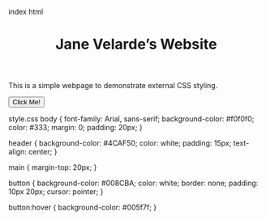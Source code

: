 index html
<!DOCTYPE html>
<html lang="en">
<head>
    <meta charset="UTF-8">
    <meta name="viewport" content="width=device-width, initial-scale=1.0">
    <link rel="stylesheet" href="styles.css">
    <title>Simple CSS Example</title>
</head>
<body>
    <header>
        <h1>Jane Velarde’s Website</h1>
    </header>
    <main>
        <p>This is a simple webpage to demonstrate external CSS styling.</p>
        <button>Click Me!</button>
    </main>
</body>
</html>

style.css
body {
    font-family: Arial, sans-serif;
    background-color: #f0f0f0;
    color: #333;
    margin: 0;
    padding: 20px;
}

header {
    background-color: #4CAF50;
    color: white;
    padding: 15px;
    text-align: center;
}

main {
    margin-top: 20px;
}

button {
    background-color: #008CBA;
    color: white;
    border: none;
    padding: 10px 20px;
    cursor: pointer;
}

button:hover {
    background-color: #005f7f;
}
